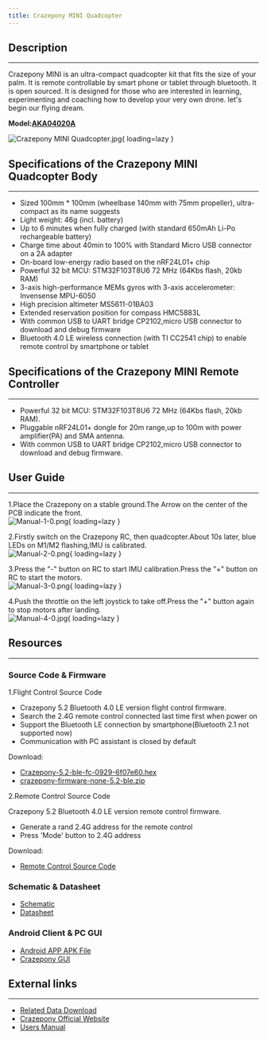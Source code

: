 ```yaml
---
title: Crazepony MINI Quadcopter
---
```


## Description
-----------

Crazepony MINI is an ultra-compact quadcopter kit that fits the size of your palm. It is remote controllable by smart phone or tablet through bluetooth. It is open sourced. It is designed for those who are interested in learning, experimenting and coaching how to develop your very own drone. let's begin our flying dream.

**Model:[AKA04020A](http://www.elecrow.com/crazepony-mini-quadcopter-open-source-development-platform-p-1478.html)**

![Crazepony MINI Quadcopter.jpg](https://wiki.elecrow.com/images/thumb/3/37/Crazepony_MINI_Quadcopter.jpg/400px-Crazepony_MINI_Quadcopter.jpg){ loading=lazy }

## Specifications of the Crazepony MINI Quadcopter Body
----------------------------------------------------

- Sized 100mm \* 100mm (wheelbase 140mm with 75mm propeller), ultra-compact as its name suggests
- Light weight: 46g (incl. battery)
- Up to 6 minutes when fully charged (with standard 650mAh Li-Po rechargeable battery)
- Charge time about 40min to 100% with Standard Micro USB connector on a 2A adapter
- On-board low-energy radio based on the nRF24L01+ chip
- Powerful 32 bit MCU: STM32F103T8U6 72 MHz (64Kbs flash, 20kb RAM)
- 3-axis high-performance MEMs gyros with 3-axis accelerometer: Invensense MPU-6050
- High precision altimeter MS5611-01BA03
- Extended reservation position for compass HMC5883L
- With common USB to UART bridge CP2102,micro USB connector to download and debug firmware
- Bluetooth 4.0 LE wireless connection (with TI CC2541 chip) to enable remote control by smartphone or tablet

## Specifications of the Crazepony MINI Remote Controller
------------------------------------------------------

- Powerful 32 bit MCU: STM32F103T8U6 72 MHz (64Kbs flash, 20kb RAM).
- Pluggable nRF24L01+ dongle for 20m range,up to 100m with power amplifier(PA) and SMA antenna.
- With common USB to UART bridge CP2102,micro USB connector to download and debug firmware.

## User Guide
----------

1.Place the Crazepony on a stable ground.The Arrow on the center of the PCB indicate the front.  
![Manual-1-0.png](https://wiki.elecrow.com/images/thumb/6/65/Manual-1-0.png/800px-Manual-1-0.png){ loading=lazy }

2.Firstly switch on the Crazepony RC, then quadcopter.About 10s later, blue LEDs on M1/M2 flashing,IMU is calibrated.  
![Manual-2-0.png](https://wiki.elecrow.com/images/thumb/3/36/Manual-2-0.png/800px-Manual-2-0.png){ loading=lazy }

3.Press the "-" button on RC to start IMU calibration.Press the "+" button on RC to start the motors.  
![Manual-3-0.png](https://wiki.elecrow.com/images/thumb/4/4b/Manual-3-0.png/800px-Manual-3-0.png){ loading=lazy }

4.Push the throttle on the left joystick to take off.Press the "+" button again to stop motors after landing.  
![Manual-4-0.jpg](https://wiki.elecrow.com/images/thumb/7/7f/Manual-4-0.jpg/800px-Manual-4-0.jpg){ loading=lazy }

## Resources
---------

### **Source Code &amp; Firmware**

1.Flight Control Source Code

- Crazepony 5.2 Bluetooth 4.0 LE version flight control firmware.
- Search the 2.4G remote control connected last time first when power on
- Support the Bluetooth LE connection by smartphone(Bluetooth 2.1 not supported now)
- Communication with PC assistant is closed by default

Download:

- [Crazepony-5.2-ble-fc-0929-6f07e60.hex](./files/Crazepony-5.2-ble-fc-0929-6f07e60-hex-zip.md)
- [crazepony-firmware-none-5.2-ble.zip](./files/Crazepony-firmware-none-5.2-ble-zip.md)

2.Remote Control Source Code

Crazepony 5.2 Bluetooth 4.0 LE version remote control firmware.

- Generate a rand 2.4G address for the remote control
- Press 'Mode' button to 2.4G address

Download:

- [Remote Control Source Code](./files/Remote-Control-Source-Code-zip.md)

### **Schematic &amp; Datasheet**

- [Schematic](./files/Crazepony-Schematic-zip.md)
- [Datasheet](./files/Crazepony-Datasheet-zip.md)

### **Android Client &amp; PC GUI**

- [Android APP APK File](./files/Crazepony-5.2-ble-zip.md)
- [Crazepony GUI](./files/CrazeponyV5.1-GUI-zip.md)

## External links
--------------

- [Related Data Download](http://www.crazepony.com/en/download.html)
- [Crazepony Official Website](http://www.crazepony.com/en/index.html)
- [Users Manual](http://www.crazepony.com/en/manual.html)
